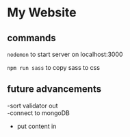 # My Website

## commands

```nodemon```
to start server on localhost:3000

```npm run sass```
to copy sass to css


## future advancements
-sort validator out  
-connect to mongoDB
- put content in
